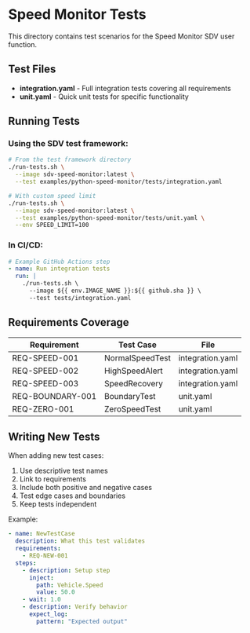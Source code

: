 # Speed Monitor Tests

This directory contains test scenarios for the Speed Monitor SDV user function.

## Test Files

- **integration.yaml** - Full integration tests covering all requirements
- **unit.yaml** - Quick unit tests for specific functionality

## Running Tests

### Using the SDV test framework:

```bash
# From the test framework directory
./run-tests.sh \
  --image sdv-speed-monitor:latest \
  --test examples/python-speed-monitor/tests/integration.yaml

# With custom speed limit
./run-tests.sh \
  --image sdv-speed-monitor:latest \
  --test examples/python-speed-monitor/tests/unit.yaml \
  --env SPEED_LIMIT=100
```

### In CI/CD:

```yaml
# Example GitHub Actions step
- name: Run integration tests
  run: |
    ./run-tests.sh \
      --image ${{ env.IMAGE_NAME }}:${{ github.sha }} \
      --test tests/integration.yaml
```

## Requirements Coverage

| Requirement | Test Case | File |
|------------|-----------|------|
| REQ-SPEED-001 | NormalSpeedTest | integration.yaml |
| REQ-SPEED-002 | HighSpeedAlert | integration.yaml |
| REQ-SPEED-003 | SpeedRecovery | integration.yaml |
| REQ-BOUNDARY-001 | BoundaryTest | unit.yaml |
| REQ-ZERO-001 | ZeroSpeedTest | unit.yaml |

## Writing New Tests

When adding new test cases:

1. Use descriptive test names
2. Link to requirements
3. Include both positive and negative cases
4. Test edge cases and boundaries
5. Keep tests independent

Example:
```yaml
- name: NewTestCase
  description: What this test validates
  requirements:
    - REQ-NEW-001
  steps:
    - description: Setup step
      inject:
        path: Vehicle.Speed
        value: 50.0
    - wait: 1.0
    - description: Verify behavior
      expect_log:
        pattern: "Expected output"
```